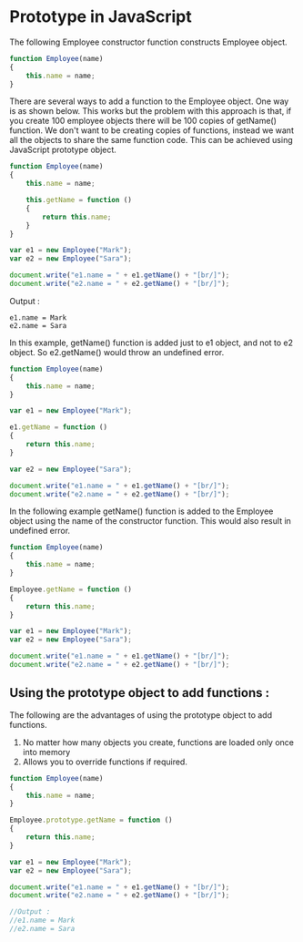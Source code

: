 
# Prototype in JavaScript
The following Employee constructor function constructs Employee object. 
```js
function Employee(name) 
{
    this.name = name;
}
```
There are several ways to add a function to the Employee object. One way is as shown below. This works but the problem with this approach is that, if you create 100 employee objects there will be 100 copies of getName() function. We don't want to be creating copies of functions, instead we want all the objects to share the same function code. This can be achieved using JavaScript prototype object.
```js
function Employee(name) 
{
    this.name = name;

    this.getName = function () 
    {
        return this.name;
    }
}

var e1 = new Employee("Mark");
var e2 = new Employee("Sara");

document.write("e1.name = " + e1.getName() + "[br/]");
document.write("e2.name = " + e2.getName() + "[br/]");
```
Output :
``` 
e1.name = Mark
e2.name = Sara
```

In this example, getName() function is added just to e1 object, and not to e2 object. So e2.getName() would throw an undefined error.
```js
function Employee(name) 
{
    this.name = name;
}

var e1 = new Employee("Mark");

e1.getName = function () 
{
    return this.name;
}

var e2 = new Employee("Sara");

document.write("e1.name = " + e1.getName() + "[br/]");
document.write("e2.name = " + e2.getName() + "[br/]");
```
In the following example getName() function is added to the Employee object using the name of the constructor function. This would also result in undefined error.
```js
function Employee(name) 
{
    this.name = name;
}

Employee.getName = function () 
{
    return this.name;
}

var e1 = new Employee("Mark");
var e2 = new Employee("Sara");

document.write("e1.name = " + e1.getName() + "[br/]");
document.write("e2.name = " + e2.getName() + "[br/]");
```

## Using the prototype object to add functions : 

The following are the advantages of using the prototype object to add functions.
1. No matter how many objects you create, functions are loaded only once into memory
2. Allows you to override functions if required.


```js
function Employee(name) 
{
    this.name = name;
}

Employee.prototype.getName = function () 
{
    return this.name;
}

var e1 = new Employee("Mark");
var e2 = new Employee("Sara");

document.write("e1.name = " + e1.getName() + "[br/]");
document.write("e2.name = " + e2.getName() + "[br/]");

//Output :
//e1.name = Mark
//e2.name = Sara
```
